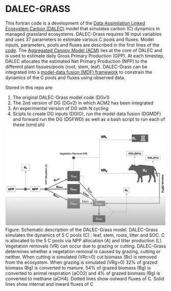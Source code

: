 # DALEC-GRASS
This fortran code is a development of the [Data Assimilation Linked Ecosystem Carbon (DALEC)](https://esajournals.onlinelibrary.wiley.com/doi/10.1890/1051-0761%281997%29007%5B0882%3APGPPIT%5D2.0.CO%3B2) model that simulates carbon (C) dynamics in managed grassland ecosystems. DALEC-Grass requires 16 input variables and uses 37 parameters to estimate various C pools and fluxes. Model inputs, parameters, pools and fluxes are described in the first lines of the [code](https://github.com/vmyrgiotis/DALEC_Grass/blob/master/DALEC_GRASS.f90). The [Aggregated Canopy Model (ACM)](https://doi.org/10.1890/1051-0761(1997)007[0882:PGPPIT]2.0.CO;2) lies at the core of DALEC and is used to estimate daily Gross Primary Production (GPP). At each timestep, DALEC allocates the estimated Net Primary Production (NPP) to the different plant tissues/pools (root, stem, leaf). DALEC-Grass can be integrated into a [model-data fusion (MDF) framework](https://www.sciencedirect.com/science/article/abs/pii/S0168192321001490) to constrain the dynamics of the C pools and fluxes using observed data. 

Stored in this repo are:
1. The original DALEC-Grass model code (DGv1)
2. The 2nd version of DG (DGv2) in which ACM2 has been integrated 
3. An experimental version of DG with N cycling 
4. Scipts to create DG inputs (DGIO), run the model data fusion (DGMDF) and forward run the DG (DGFWD) as well as a bash script to run each of these (cmd.sh)


![alt text](https://github.com/GCEL/DALEC-Grass/blob/master/dalec_grass.jpeg)
Figure: Schematic description of the DALEC-Grass model. DALEC-Grass simulates the dynamics of 5 C pools (C) : leaf, stem, roots, litter and SOC. C is allocated to the 5 C pools via NPP allocation (A) and litter production (L). Vegetation removals (VR) can occur due to grazing or cutting. DALEC-Grass determines whether a vegetation removal is caused by grazing, cutting or neither. When cutting is simulated (VRc>0) cut biomass (Bc) is removed from the ecosystem. When grazing is simulated (VRg>0) 32% of grazed biomass (Bg) is converted to manure, 54% of grazed biomass (Bg) is converted to animal respiration (aCO2) and 4%  of grazed biomass (Bg) is converted to methane (aCH4). Dotted lines show outward fluxes of C.  Solid lines show internal and inward fluxes of C


